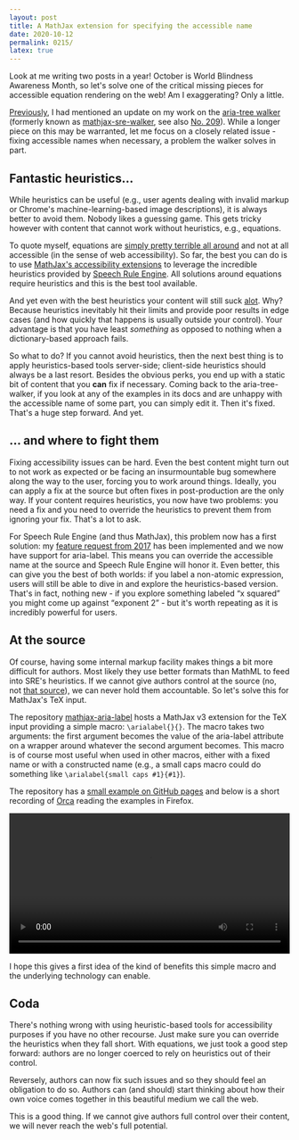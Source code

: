 ```yaml
---
layout: post
title: A MathJax extension for specifying the accessible name
date: 2020-10-12
permalink: 0215/
latex: true
---
```


Look at me writing two posts in a year! October is World Blindness Awareness Month, so let's solve one of the critical missing pieces for accessible equation rendering on the web! Am I exaggerating? Only a little.

[Previously](/0214/), I had mentioned an update on my work on the [aria-tree walker](https://github.com/krautzource/aria-tree-walker) (formerly known as [mathjax-sre-walker](https://github.com/krautzource/mathjax-sre-walker/), see also [No. 209](/0209/)). While a longer piece on this may be warranted, let me focus on a closely related issue - fixing accessible names when necessary, a problem the walker solves in part.

## Fantastic heuristics...

While heuristics can be useful (e.g., user agents dealing with invalid markup or Chrome's machine-learning-based image descriptions), it is always better to avoid them. Nobody likes a guessing game. This gets tricky however with content that cannot work without heuristics, e.g., equations.

To quote myself, equations are [simply pretty terrible all around](https://www.peterkrautzberger.org/0196/) and not at all accessible (in the sense of web accessibility). So far, the best you can do is to use [MathJax's accessibility extensions](http://docs.mathjax.org/en/latest/basic/a11y-extensions.html) to leverage the incredible heuristics provided by [Speech Rule Engine](https://github.com/zorkow/speech-rule-engine/). All solutions around equations require heuristics and this is the best tool available.

And yet even with the best heuristics your content will still suck [alot](https://hyperboleandahalf.blogspot.com/2010/04/alot-is-better-than-you-at-everything.html). Why? Because heuristics inevitably hit their limits and provide poor results in edge cases (and how quickly that happens is usually outside your control). Your advantage is that you have least _something_ as opposed to nothing when a dictionary-based approach fails.

So what to do? If you cannot avoid heuristics, then the next best thing is to apply heuristics-based tools server-side; client-side heuristics should always be a last resort. Besides the obvious perks, you end up with a static bit of content that you **can** fix if necessary. Coming back to the aria-tree-walker, if you look at any of the examples in its docs and are unhappy with the accessible name of some part, you can simply edit it. Then it's fixed. That's a huge step forward. And yet.

## ... and where to fight them

Fixing accessibility issues can be hard. Even the best content might turn out to not work as expected or be facing an insurmountable bug somewhere along the way to the user, forcing you to work around things. Ideally, you can apply a fix at the source but often fixes in post-production are the only way. If your content requires heuristics, you now have two problems: you need a fix and you need to override the heuristics to prevent them from ignoring your fix. That's a lot to ask.

For Speech Rule Engine (and thus MathJax), this problem now has a first solution: my [feature request from 2017](https://github.com/zorkow/speech-rule-engine/issues/157) has been implemented and we now have support for aria-label. This means you can override the accessible name at the source and Speech Rule Engine will honor it. Even better, this can give you the best of both worlds: if you label a non-atomic expression, users will still be able to dive in and explore the heuristics-based version. That's in fact, nothing new - if you explore something labeled <q>x squared</q> you might come up against <q>exponent 2</q> - but it's worth repeating as it is incredibly powerful for users.

## At the source

Of course, having some internal markup facility makes things a bit more difficult for authors. Most likely they use better formats than MathML to feed into SRE's heuristics. If we cannot give authors control at the source (no, not [that source](https://matrix.fandom.com/wiki/The_Source)), we can never hold them accountable. So let's solve this for MathJax's TeX input.

The repository [mathjax-aria-label](https://github.com/krautzource/mathjax-aria-label/) hosts a MathJax v3 extension for the TeX input providing a simple macro: `\arialabel{}{}`. The macro takes two arguments: the first argument becomes the value of the aria-label attribute on a wrapper around whatever the second argument becomes. This macro is of course most useful when used in other macros, either with a fixed name or with a constructed name (e.g., a small caps macro could do something like `\arialabel{small caps #1}{#1}`).

The repository has a [small example on GitHub pages](https://krautzource.github.io/mathjax-aria-label/) and below is a short recording of [Orca](https://help.gnome.org/users/orca/stable/) reading the examples in Firefox.

<video controls width="auto" style="width: 100%;">
<source src="/assets/2020/MathJax-aria-label_Orca_Firefox.mp4"
        type="video/webm">
Sorry, your browser doesn't support this embedded video.
</video>

I hope this gives a first idea of the kind of benefits this simple macro and the underlying technology can enable.

## Coda

There's nothing wrong with using heuristic-based tools for accessibility purposes if you have no other recourse. Just make sure you can override the heuristics when they fall short. With equations, we just took a good step forward: authors are no longer coerced to rely on heuristics out of their control.

Reversely, authors can now fix such issues and so they should feel an obligation to do so. Authors can (and should) start thinking about how their own voice comes together in this beautiful medium we call the web.

This is a good thing. If we cannot give authors full control over their content, we will never reach the web's full potential.
